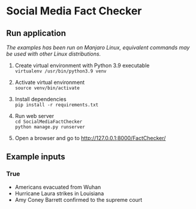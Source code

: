 # Social Media Fact Checker

## Run application

_The examples has been run on Manjaro Linux, equivalent commands may be used with other Linux distributions._

1. Create virtual environment with Python 3.9 executable \
```virtualenv /usr/bin/python3.9 venv```
2. Activate virtual environment \
```source venv/bin/activate```
3. Install dependencies \
```pip install -r requirements.txt ```

4. Run web server \
```cd SocialMediaFactChecker``` \
```python manage.py runserver```
5. Open a browser and go to http://127.0.0.1:8000/FactChecker/


## Example inputs

### True
- Americans evacuated from Wuhan
- Hurricane Laura strikes in Louisiana
- Amy Coney Barrett confirmed to the supreme court
